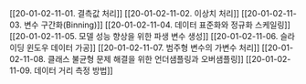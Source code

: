 [[20-01-02-11-01. 결측값 처리]]
[[20-01-02-11-02. 이상치 처리]]
[[20-01-02-11-03. 변수 구간화(Binning)]]
[[20-01-02-11-04. 데이터 표준화와 정규화 스케일링]]
[[20-01-02-11-05. 모델 성능 향상을 위한 파생 변수 생성]]
[[20-01-02-11-06. 슬라이딩 윈도우 데이터 가공]]
[[20-01-02-11-07. 범주형 변수의 가변수 처리]]
[[20-01-02-11-08. 클래스 불균형 문제 해결을 위한 언더샘플링과 오버샘플링]]
[[20-01-02-11-09. 데이터 거리 측정 방법]]